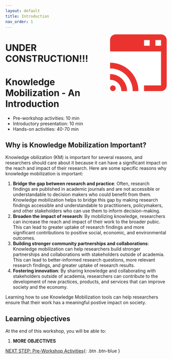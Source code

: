 ```yaml
---
layout: default
title: Introduction 
nav_order: 1
---
```

<img src="images/broadcast-icon.png" style="float:right;width:180px;" alt="decorative">

# UNDER CONSTRUCTION!!!
# Knowledge Mobilization - An Introduction

- Pre-workshop activities: 10 min 
- Introductory presentation: 10 min
- Hands-on activities: 40-70 min

## Why is Knowledge Mobilization Important? 

Knowledge  obilization (KM) is important for several reasons, and researchers should care about it because it can have a significant impact on the reach and impact of their research. Here are some specific reasons why knowledge mobilization is important:

1. **Bridge the gap between research and practice**: Often, research findings are published in academic journals and are not accessible or understandable to decision makers who could benefit from them. Knowledge mobilization helps to bridge this gap by making research findings accessible and understandable to practitioners, policymakers, and other stakeholders who can use them to inform decision-making.
2. **Broaden the impact of research**: By mobilizing knowledge, researchers can increase the reach and impact of their work to the broader pubic. This can lead to greater uptake of research findings and more significant contributions to positive social, economic, and environmental outcomes.
3. **Building stronger community partnerships and collaborations**: Knowledge mobilization can help researchers build stronger partnerships and collaborations with stakeholders outside of academia. This can lead to better-informed research questions, more relevant research findings, and greater uptake of research results.
4. **Fostering innovation**: By sharing knowledge and collaborating with stakeholders outside of academia, researchers can contribute to the development of new practices, products, and services that can improve society and the economy.

Learning how to use Knowledge Mobilization tools can help researchers ensure that their work has a meaningful postive impact on society.

## Learning objectives

At the end of this workshop, you will be able to:

1. **MORE OBJECTIVES**
 
[NEXT STEP: Pre-Workshop Activities](pre-workshop.html){: .btn .btn-blue }
